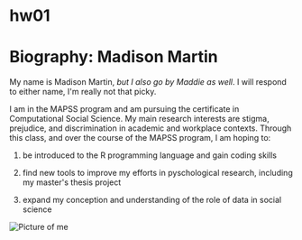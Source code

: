 # hw01
# Biography: Madison Martin
My name is Madison Martin, 
*but I also go by Maddie as well*.
I will respond to either name, I'm really not that picky. 
 
I am in the MAPSS program and am pursuing the certificate in Computational Social Science.
My main research interests are stigma, prejudice, and discrimination in academic and workplace contexts.
Through this class, and over the course of the MAPSS program, I am hoping to:

1. be introduced to the R programming language and gain coding skills 

2. find new tools to improve my efforts in pyschological research, including my master's thesis project 

3. expand my conception and understanding of the role of data in social science 

![Picture of me](https://scontent-ort2-2.xx.fbcdn.net/v/t1.0-9/52328253_2646248942057291_7498796436759248896_o.jpg?_nc_cat=106&_nc_oc=AQnPPaILyeCG2zs9lAAXRqh9dV3H_9-J6VoGoggEtUMUUt5Ys9o5wc7Z_uaoNf7DO7g&_nc_ht=scontent-ort2-2.xx&oh=71ec929b4db32cbf0d5025dc184a68a5&oe=5E394BD2)


